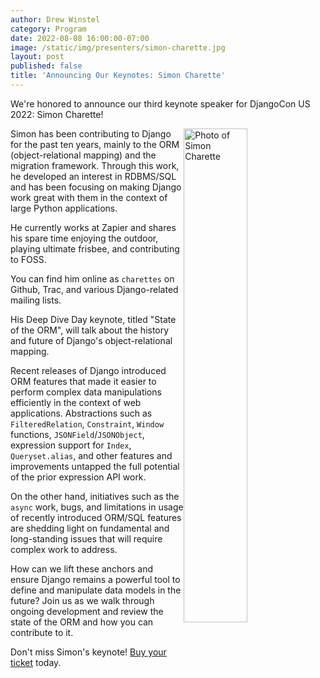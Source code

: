 ```yaml
---
author: Drew Winstel
category: Program
date: 2022-08-08 16:00:00-07:00
image: /static/img/presenters/simon-charette.jpg
layout: post
published: false
title: 'Announcing Our Keynotes: Simon Charette'
---
```


We're honored to announce our third keynote speaker for DjangoCon US 2022: Simon Charette!

<img src="/static/img/presenters/simon-charette.jpg" alt="Photo of Simon Charette" style="width:45%; display:block; float:right;" />

Simon has been contributing to Django for the past ten years, mainly to the ORM (object-relational mapping) and the migration framework. Through this work, he developed an interest in RDBMS/SQL and has been focusing on making Django work great with them in the context of large Python applications.

He currently works at Zapier and shares his spare time enjoying the outdoor, playing ultimate frisbee, and contributing to FOSS.

You can find him online as `charettes` on Github, Trac, and various Django-related mailing lists.

His Deep Dive Day keynote, titled "State of the ORM", will talk about the history and future of Django's object-relational mapping.

Recent releases of Django introduced ORM features that made it easier to perform complex data manipulations efficiently in the context of web applications. Abstractions such as `FilteredRelation`, `Constraint`, `Window` functions, `JSONField`/`JSONObject`, expression support for `Index`, `Queryset.alias`, and other features and improvements untapped the full potential of the prior expression API work.

On the other hand, initiatives such as the `async` work, bugs, and limitations in usage of recently introduced ORM/SQL features are shedding light on fundamental and long-standing issues that will require complex work to address.

How can we lift these anchors and ensure Django remains a powerful tool to define and manipulate data models in the future? Join us as we walk through ongoing development and review the state of the ORM and how you can contribute to it.


Don't miss Simon's keynote! [Buy your ticket]({{site.ticket_link}}) today.
